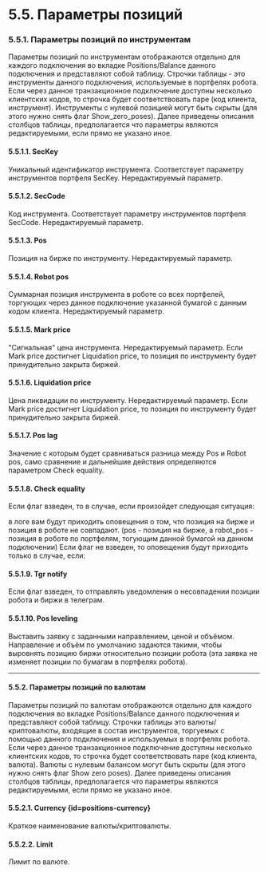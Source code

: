# 5.5. Параметры позиций




### 5.5.1. Параметры позиций по инструментам

Параметры позиций по инструментам отображаются отдельно для каждого подключения во вкладке Positions/Balance данного подключения и представляют собой таблицу. Строчки таблицы - это инструменты данного подключения, используемые в портфелях робота. Если через данное транзакционное подключение доступны несколько клиентских кодов, то строчка будет соответствовать паре (код клиента, инструмент). Инструменты с нулевой позицией могут быть скрыты (для этого нужно снять флаг Show_zero_poses). Далее приведены описания столбцов таблицы, предполагается что параметры являются редактируемыми, если прямо не указано иное.



#### 5.5.1.1. SecKey

Уникальный идентификатор инструмента. Соответствует параметру инструментов портфеля SecKey. Нередактируемый параметр.



#### 5.5.1.2. SecCode

Код инструмента. Соответствует параметру инструментов портфеля SecCode. Нередактируемый параметр.



#### 5.5.1.3. Pos

Позиция на бирже по инструменту. Нередактируемый параметр.



#### 5.5.1.4. Robot pos

Суммарная позиция инструмента в роботе со всех портфелей, торгующих через данное подключение указанной бумагой с данным кодом клиента. Нередактируемый параметр.



#### 5.5.1.5. Mark price

"Сигнальная" цена инструмента. Нередактируемый параметр.
Если Mark price достигнет Liquidation price, то позиция по инструменту будет принудительно закрыта биржей.



#### 5.5.1.6. Liquidation price

Цена ликвидации по инструменту. Нередактируемый параметр.
Если Mark price достигнет Liquidation price, то позиция по инструменту будет принудительно закрыта биржей.



#### 5.5.1.7. Pos lag

Значение с которым будет сравниваться разница между Pos и Robot pos, само сравнение и дальнейшие действия определяются параметром Check equality.



#### 5.5.1.8. Check equality

Если флаг взведен, то в случае, если произойдет следующая ситуация:


в логе вам будут приходить оповещения о том, что позиция на бирже и позиция в роботе не совпадают.
(pos - позиция на бирже, а robot_pos - позиция в роботе по портфелям, тогующим данной бумагой на данном подключении)
Если флаг не взведен, то оповещения будут приходить только в случае, если:





#### 5.5.1.9. Tgr notify

Если флаг взведен, то отправлять уведомления о несовпадении позиции робота и биржи в телеграм.



#### 5.5.1.10. Pos leveling

Выставить заявку с заданными направлением, ценой и объёмом. Направление и объём по умолчанию задаются такими, чтобы выровнять позицию биржи относительно позиции робота (эта заявка не изменяет позиции по бумагам в портфелях робота).

_________________________________



#### 5.5.2. Параметры позиций по валютам

Параметры позиций по валютам отображаются отдельно для каждого подключения во вкладке Positions/Balance данного подключения и представляют собой таблицу. Строчки таблицы это валюты/криптовалюты, входящие в состав инструментов, торгуемых с помощью данного подключения и используемых в портфелях робота. Если через данное транзакционное подключение доступны несколько клиентских кодов, то строчка будет соответствовать паре (код клиента, валюта). Валюты с нулевым балансом могут быть скрыты (для этого нужно снять флаг Show zero poses). Далее приведены описания столбцов таблицы, предполагается что параметры являются редактируемыми, если прямо не указано иное.



#### 5.5.2.1. Currency {id=positions-currency}

Краткое наименование валюты/криптовалюты.



#### 5.5.2.2. Limit

Лимит по валюте.